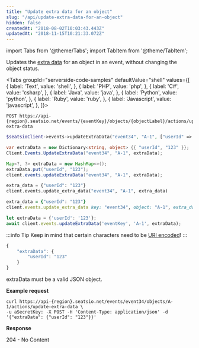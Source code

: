 ```yaml
---
title: "Update extra data for an object"
slug: "/api/update-extra-data-for-an-object"
hidden: false
createdAt: "2018-08-02T10:03:43.443Z"
updatedAt: "2018-11-15T10:21:33.072Z"
---
```


import Tabs from '@theme/Tabs';
import TabItem from '@theme/TabItem';

Updates the [extra data](/docs/api/extra-data) for an object in an event, without changing the object status.




<Tabs 
  groupId="serverside-code-samples"
  defaultValue="shell"
  values={[
{ label: 'Text', value: 'shell', },
{ label: 'PHP', value: 'php', },
{ label: 'C#', value: 'csharp', },
{ label: 'Java', value: 'java', },
{ label: 'Python', value: 'python', },
{ label: 'Ruby', value: 'ruby', },
{ label: 'Javascript', value: 'javascript', },
]}>
<TabItem value='shell'>

```shell
POST https://api-{region}.seatsio.net/events/{eventKey}/objects/{objectLabel}/actions/update-extra-data
```

</TabItem>
<TabItem value='php'>

```php
$seatsioClient->events->updateExtraData("event34", "A-1", ["userId" => "123"]);
```

</TabItem>
<TabItem value='csharp'>

```csharp
var extraData = new Dictionary<string, object> {{ "userId", "123" }};
Client.Events.UpdateExtraData("event34", "A-1", extraData);
```

</TabItem>
<TabItem value='java'>

```java
Map<?, ?> extraData = new HashMap<>();
extraData.put("userId", "123");
client.events.updateExtraData("event34", "A-1", extraData);

```

</TabItem>
<TabItem value='python'>

```python
extra_data = {"userId": "123"}
client.events.update_extra_data("event34", "A-1", extra_data)

```

</TabItem>
<TabItem value='ruby'>

```ruby
extra_data = {"userId": "123"}
client.events.update_extra_data key: "event34", object: "A-1", extra_data: extra_data
```

</TabItem>
<TabItem value='javascript'>

```javascript
let extraData = {'userId': '123'};
await client.events.updateExtraData('eventKey', 'A-1', extraData);
```

</TabItem>
</Tabs>





:::info Tip
Keep in mind that certain characters need to be [URI encoded](/docs/api/uri-encoding)!
:::



```javascript
{
    "extraData": {
        "userId": "123"
    }
}
```


extraData must be a valid JSON object.

**Example request**

```shell
curl https://api-{region}.seatsio.net/events/event34/objects/A-1/actions/update-extra-data \
-u aSecretKey: -X POST -H 'Content-Type: application/json' -d '{"extraData": {"userId": "123"}}'

```

**Response**

204 - No Content
